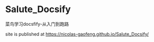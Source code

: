 # Salute_Docsify
菜鸟学习docsfify-从入门到跑路

site is published at https://nicolas-gaofeng.github.io/Salute_Docsify/
